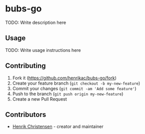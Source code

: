 # bubs-go

TODO: Write description here

## Usage

TODO: Write usage instructions here

## Contributing

1. Fork it (<https://github.com/henrikac/bubs-go/fork>)
2. Create your feature branch (`git checkout -b my-new-feature`)
3. Commit your changes (`git commit -am 'Add some feature'`)
4. Push to the branch (`git push origin my-new-feature`)
5. Create a new Pull Request

## Contributors

- [Henrik Christensen](https://github.com/henrikac) - creator and maintainer
